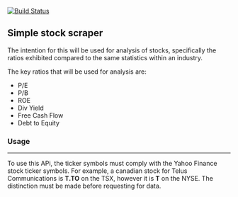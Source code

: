 [![Build Status](https://travis-ci.org/omar2535/stock-scraper.svg?branch=master)](https://travis-ci.org/omar2535/stock-scraper)
## Simple stock scraper
The intention for this will be used for analysis of stocks, specifically the ratios exhibited compared to the same statistics within an industry. 

The key ratios that will be used for analysis are:
* P/E
* P/B
* ROE
* Div Yield
* Free Cash Flow
* Debt to Equity 

### Usage
---
To use this APi, the ticker symbols must comply with the Yahoo Finance stock ticker symbols. 
For example, a canadian stock for Telus Communications is <b>T.TO</b> on the TSX, however it is <b>T</b> on the NYSE. The distinction must be made before requesting for data.
